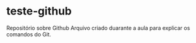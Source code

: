 # teste-github
Repositório sobre Github
Arquivo criado duarante a aula para explicar os comandos do Git.
